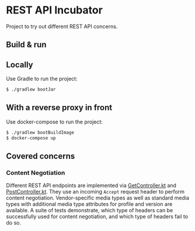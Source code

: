 # REST API Incubator

Project to try out different REST API concerns.

## Build & run

## Locally
Use Gradle to run the project:
```bash
$ ./gradlew bootJar
```

## With a reverse proxy in front
Use docker-compose to run the project:
```bash
$ ./gradlew bootBuildImage
$ docker-compose up
```

## Covered concerns

### Content Negotiation

Different REST API endpoints are implemented via [GetController.kt](./src/main/kotlin/de/otto/rest/GetController.kt)
and [PostController.kt](./src/main/kotlin/de/otto/rest/PostController.kt).
They use an incoming `Accept` request header to perform content negotiation.
Vendor-specific media types as well as standard media types with additional media type attributes for profile and version are available.
A suite of tests demonstrate, which type of headers can be successfully used for content negotiation, 
and which type of headers fail to do so.
